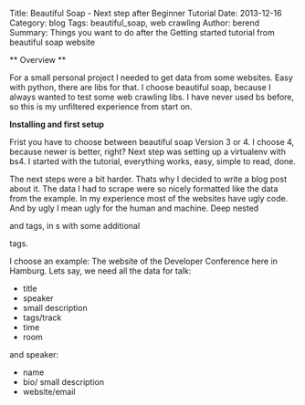 Title: Beautiful Soap - Next step after Beginner Tutorial
Date: 2013-12-16
Category: blog
Tags: beautiful_soap, web crawling
Author: berend
Summary: Things you want to do after the Getting started tutorial from beautiful soap website


** Overview **

For a small personal project I needed to get data from some websites. Easy with python, there are libs for that. I choose beautiful soap, because I always wanted to test some web crawling libs. I have never used bs before, so this is my unfiltered experience from start on.

**Installing and first setup**

Frist you have to choose between beautiful soap Version 3 or 4. I choose 4, because newer is better, right? Next step was setting up a virtualenv with bs4. I started with the tutorial, everything works, easy, simple to read, done.

The next steps were a bit harder. Thats why I decided to write a blog post about it. The data I had to scrape were so nicely formatted like the data from the example. In my experience most of the websites have ugly code. And by ugly I mean ugly for the human and machine. Deep nested <div> and <span> tags, in <table>s with some additional <p> tags.

I choose an example: The website of the Developer Conference here in Hamburg. Lets say, we need all the data for talk:

* title
* speaker
* small description
* tags/track
* time
* room

and speaker:

* name
* bio/ small description
* website/email

